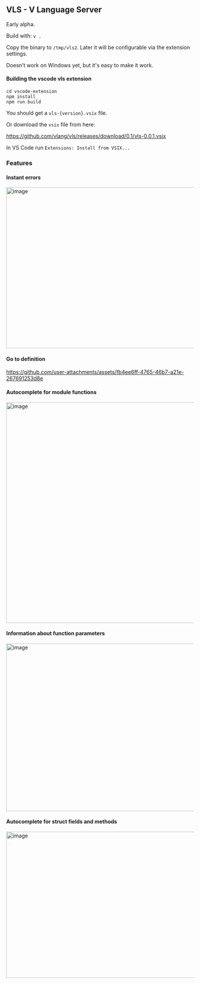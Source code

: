 ## VLS - V Language Server

Early alpha.

Build with: `v .`

Copy the binary to `/tmp/vls2`. Later it will be configurable via the extension settings.

Doesn't work on Windows yet, but it's easy to make it work.

#### Building the vscode vls extension

```
cd vscode-extension
npm install
npm run build
```

You should get a `vls-{version}.vsix` file.

Or download the `vsix` file from here:

https://github.com/vlang/vls/releases/download/0.1/vls-0.0.1.vsix

In VS Code run `Extensions: Install from VSIX...`


### Features

#### Instant errors

<img width="1932" height="432" alt="image" src="https://github.com/user-attachments/assets/a842e103-b3c2-427f-956f-fffff07970dc" />

#### Go to definition

https://github.com/user-attachments/assets/fb4ee6ff-4765-46b7-a21e-267691253d8e


#### Autocomplete for module functions

<img width="1246" height="592" alt="image" src="https://github.com/user-attachments/assets/0d4e1849-2e6c-47f8-9a45-322fe25d9bef" />

#### Information about function parameters

<img width="1494" height="450" alt="image" src="https://github.com/user-attachments/assets/46cc391b-fcdc-4083-ab62-97edd815ddd9" />

#### Autocomplete for struct fields and methods

<img width="1804" height="392" alt="image" src="https://github.com/user-attachments/assets/478bfd20-201a-476f-88cd-583fad52d6cc" />



